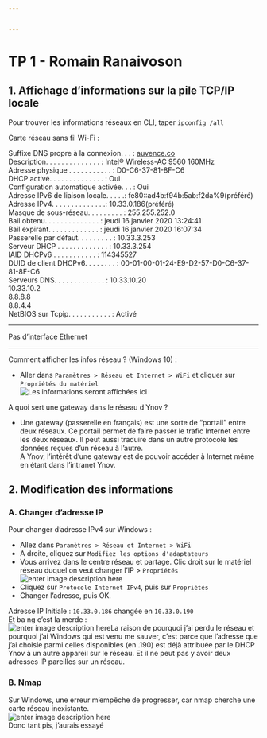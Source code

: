 ```yaml
---


---
```


<h1 id="tp-1---romain-ranaivoson"><strong>TP 1</strong> - Romain Ranaivoson</h1>
<h2 id="affichage-dinformations-sur-la-pile-tcpip-locale">1. Affichage d’informations sur la pile TCP/IP locale</h2>
<p>Pour trouver les informations réseaux en CLI, taper <code>ipconfig /all</code></p>
<p>Carte réseau sans fil Wi-Fi :</p>
<p>Suffixe DNS propre à la connexion. . . : <a href="http://auvence.co">auvence.co</a><br>
Description. . . . . . . . . . . . . . : Intel® Wireless-AC 9560 160MHz<br>
Adresse physique . . . . . . . . . . . : D0-C6-37-81-8F-C6<br>
DHCP activé. . . . . . . . . . . . . . : Oui<br>
Configuration automatique activée. . . : Oui<br>
Adresse IPv6 de liaison locale. . . . .: fe80::ad4b:f94b:5ab:f2da%9(préféré)<br>
Adresse IPv4. . . . . . . . . . . . . .: 10.33.0.186(préféré)<br>
Masque de sous-réseau. . . . . . . . . : 255.255.252.0<br>
Bail obtenu. . . . . . . . . . . . . . : jeudi 16 janvier 2020 13:24:41<br>
Bail expirant. . . . . . . . . . . . . : jeudi 16 janvier 2020 16:07:34<br>
Passerelle par défaut. . . . . . . . . : 10.33.3.253<br>
Serveur DHCP . . . . . . . . . . . . . : 10.33.3.254<br>
IAID DHCPv6 . . . . . . . . . . . : 114345527<br>
DUID de client DHCPv6. . . . . . . . : 00-01-00-01-24-E9-D2-57-D0-C6-37-81-8F-C6<br>
Serveurs DNS. . .  . . . . . . . . . . : 10.33.10.20<br>
10.33.10.2<br>
8.8.8.8<br>
8.8.4.4<br>
NetBIOS sur Tcpip. . . . . . . . . . . : Activé</p>
<hr>
<p>Pas d’interface Ethernet</p>
<hr>
<p>Comment afficher les infos réseau ? (Windows 10) :</p>
<ul>
<li>Aller dans <code>Paramètres &gt; Réseau et Internet &gt; WiFi</code> et cliquer sur <code>Propriétés du matériel</code><br>
<img src="https://i.imgur.com/aOaHLtr.png" alt="Les informations seront affichées ici"></li>
</ul>
<p>A quoi sert une gateway dans le réseau d’Ynov ?</p>
<ul>
<li>Une gateway (passerelle en français) est une sorte de “portail” entre deux réseaux. Ce portail permet de faire passer le trafic Internet entre les deux réseaux.  Il peut aussi traduire dans un autre protocole les données reçues d’un réseau à l’autre.<br>
A Ynov, l’intérêt d’une gateway est de pouvoir accéder à Internet même en étant dans l’intranet Ynov.</li>
</ul>
<h2 id="modification-des-informations">2. Modification des informations</h2>
<h3 id="a.-changer-dadresse-ip">A. Changer d’adresse IP</h3>
<p>Pour changer d’adresse IPv4 sur Windows :</p>
<ul>
<li>Allez dans <code>Paramètres &gt; Réseau et Internet &gt; WiFi</code></li>
<li>A droite, cliquez sur <code>Modifiez les options d'adaptateurs</code></li>
<li>Vous arrivez dans le centre réseau et partage. Clic droit sur le matériel réseau duquel on veut changer l’IP &gt; <code>Propriétés</code><br>
<img src="https://i.imgur.com/d40knqi.png" alt="enter image description here"></li>
<li>Cliquez sur <code>Protocole Internet IPv4</code>, puis sur <code>Propriétés</code></li>
<li>Changer l’adresse, puis OK.</li>
</ul>
<p>Adresse IP Initiale : <code>10.33.0.186</code> changée en <code>10.33.0.190</code><br>
Et ba ng c’est la merde :<br>
<img src="https://i.imgur.com/SY4isZ4.png" alt="enter image description here">La raison de pourquoi j’ai perdu le réseau et pourquoi j’ai Windows qui est venu me sauver, c’est parce que l’adresse que j’ai choisie parmi celles disponibles (en .190) est déjà attribuée par le DHCP Ynov à un autre appareil sur le réseau. Et il ne peut pas y avoir deux adresses IP pareilles sur un réseau.</p>
<h3 id="b.-nmap">B. Nmap</h3>
<p>Sur Windows, une erreur m’empêche de progresser, car nmap cherche une carte réseau inexistante.<br>
<img src="https://i.imgur.com/firV5t6.png" alt="enter image description here"><br>
Donc tant pis, j’aurais essayé</p>

